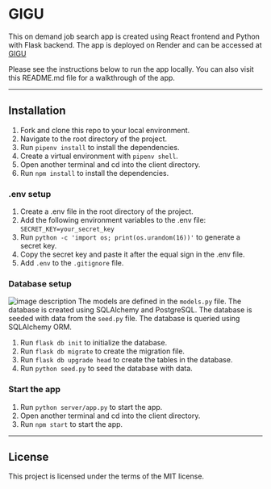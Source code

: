# GIGU

This on demand job search app is created using React frontend and Python with Flask backend. The app is deployed on Render and can be accessed at [GIGU](https://gigu-flatiron-version-deploy.onrender.com) 

Please see the instructions below to run the app locally. You can also visit this README.md file for a walkthrough of the app.

--------------------

## Installation
1. Fork and clone this repo to your local environment.
2. Navigate to the root directory of the project.
3. Run `pipenv install` to install the dependencies.
4. Create a virtual environment with `pipenv shell`.
5. Open another terminal and cd into the client directory.
6. Run `npm install` to install the dependencies.

### .env setup
1. Create a .env file in the root directory of the project.
2. Add the following environment variables to the .env file:
```SECRET_KEY=your_secret_key```
3. Run `python -c 'import os; print(os.urandom(16))'` to generate a secret key.
4. Copy the secret key and paste it after the equal sign in the .env file.
5. Add `.env` to the `.gitignore` file.

### Database setup
![image description](./markdown/Screenshot%202023-07-20%20at%206.57.26%20PM.png)
The models are defined in the `models.py` file. The database is created using SQLAlchemy and PostgreSQL. The database is seeded with data from the `seed.py` file. The database is queried using SQLAlchemy ORM.
1. Run `flask db init` to initialize the database.
2. Run `flask db migrate` to create the migration file.
3. Run `flask db upgrade head` to create the tables in the database.
4. Run `python seed.py` to seed the database with data.

### Start the app
1. Run `python server/app.py` to start the app.
2. Open another terminal and cd into the client directory.
3. Run `npm start` to start the app.

--------------------
## License
This project is licensed under the terms of the MIT license.
